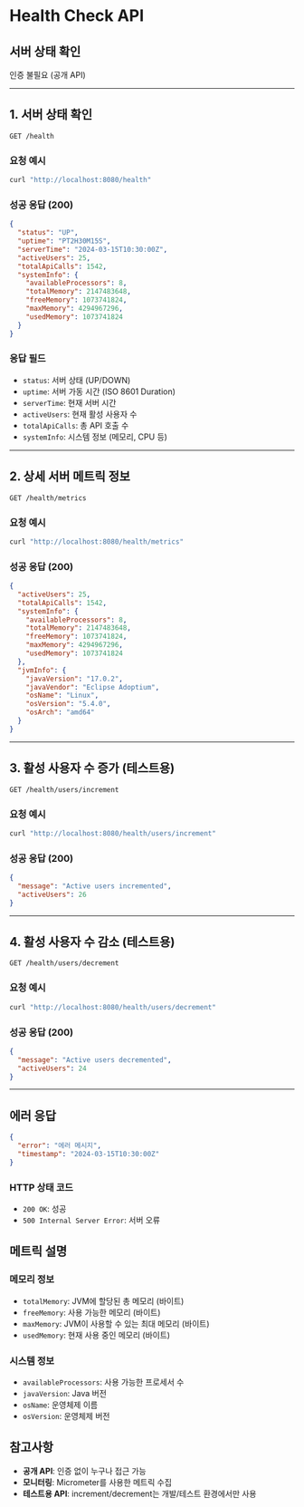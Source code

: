 # Health Check API

## 서버 상태 확인
인증 불필요 (공개 API)

---

## 1. 서버 상태 확인
```
GET /health
```

### 요청 예시
```bash
curl "http://localhost:8080/health"
```

### 성공 응답 (200)
```json
{
  "status": "UP",
  "uptime": "PT2H30M15S",
  "serverTime": "2024-03-15T10:30:00Z",
  "activeUsers": 25,
  "totalApiCalls": 1542,
  "systemInfo": {
    "availableProcessors": 8,
    "totalMemory": 2147483648,
    "freeMemory": 1073741824,
    "maxMemory": 4294967296,
    "usedMemory": 1073741824
  }
}
```

### 응답 필드
- `status`: 서버 상태 (UP/DOWN)
- `uptime`: 서버 가동 시간 (ISO 8601 Duration)
- `serverTime`: 현재 서버 시간
- `activeUsers`: 현재 활성 사용자 수
- `totalApiCalls`: 총 API 호출 수
- `systemInfo`: 시스템 정보 (메모리, CPU 등)

---

## 2. 상세 서버 메트릭 정보
```
GET /health/metrics
```

### 요청 예시
```bash
curl "http://localhost:8080/health/metrics"
```

### 성공 응답 (200)
```json
{
  "activeUsers": 25,
  "totalApiCalls": 1542,
  "systemInfo": {
    "availableProcessors": 8,
    "totalMemory": 2147483648,
    "freeMemory": 1073741824,
    "maxMemory": 4294967296,
    "usedMemory": 1073741824
  },
  "jvmInfo": {
    "javaVersion": "17.0.2",
    "javaVendor": "Eclipse Adoptium",
    "osName": "Linux",
    "osVersion": "5.4.0",
    "osArch": "amd64"
  }
}
```

---

## 3. 활성 사용자 수 증가 (테스트용)
```
GET /health/users/increment
```

### 요청 예시
```bash
curl "http://localhost:8080/health/users/increment"
```

### 성공 응답 (200)
```json
{
  "message": "Active users incremented",
  "activeUsers": 26
}
```

---

## 4. 활성 사용자 수 감소 (테스트용)
```
GET /health/users/decrement
```

### 요청 예시
```bash
curl "http://localhost:8080/health/users/decrement"
```

### 성공 응답 (200)
```json
{
  "message": "Active users decremented",
  "activeUsers": 24
}
```

---

## 에러 응답
```json
{
  "error": "에러 메시지",
  "timestamp": "2024-03-15T10:30:00Z"
}
```

### HTTP 상태 코드
- `200 OK`: 성공
- `500 Internal Server Error`: 서버 오류

## 메트릭 설명

### 메모리 정보
- `totalMemory`: JVM에 할당된 총 메모리 (바이트)
- `freeMemory`: 사용 가능한 메모리 (바이트)
- `maxMemory`: JVM이 사용할 수 있는 최대 메모리 (바이트)
- `usedMemory`: 현재 사용 중인 메모리 (바이트)

### 시스템 정보
- `availableProcessors`: 사용 가능한 프로세서 수
- `javaVersion`: Java 버전
- `osName`: 운영체제 이름
- `osVersion`: 운영체제 버전

## 참고사항
- **공개 API**: 인증 없이 누구나 접근 가능
- **모니터링**: Micrometer를 사용한 메트릭 수집
- **테스트용 API**: increment/decrement는 개발/테스트 환경에서만 사용 